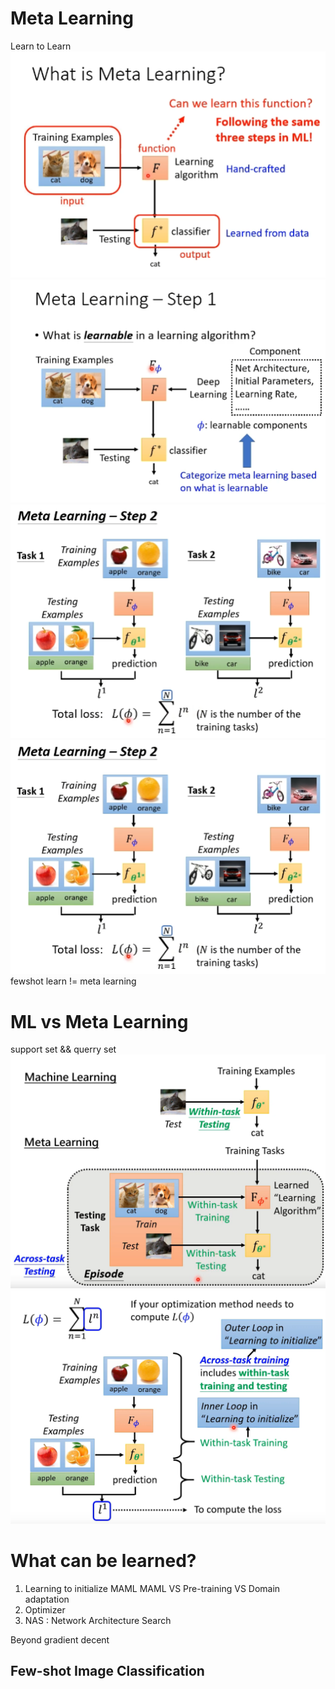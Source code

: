 # Meta Learning
Learn to Learn
![](img/MetaLearning.PNG)
![](img/meta1.PNG)
![](img/meta2.PNG)
![](img/meta2.PNG)
fewshot learn != meta learning

# ML vs Meta Learning
support set && querry set
![](img/metaml.PNG)
![](img/metaml1.PNG)

# What can be learned?
1. Learning to initialize
    MAML
    MAML VS Pre-training VS Domain adaptation
2. Optimizer
3. NAS : Network Architecture Search

Beyond gradient decent

## Few-shot Image Classification